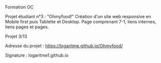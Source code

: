 Formation OC

Projet étudiant n°3 : "Ohmyfood!"
Création d'un site web responsive en Mobile first puis Tablette et Desktop.
Page comprenant 7-1, liens internes, liens pages et pages.

Projet 3/13

Adresse du projet :
https://logaritme.github.io/Ohmyfood/

Signature :
logaritme1.github.io